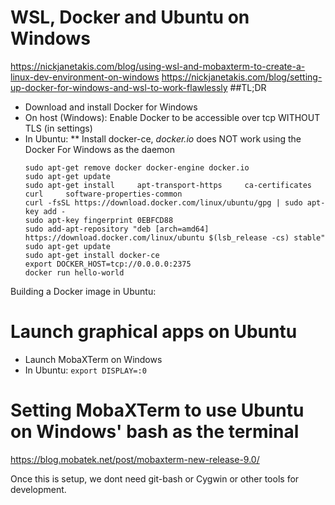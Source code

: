 # WSL, Docker and Ubuntu on Windows
https://nickjanetakis.com/blog/using-wsl-and-mobaxterm-to-create-a-linux-dev-environment-on-windows
https://nickjanetakis.com/blog/setting-up-docker-for-windows-and-wsl-to-work-flawlessly
##TL;DR
* Download and install Docker for Windows
* On host (Windows): Enable Docker to be accessible over tcp WITHOUT TLS (in settings)
* In Ubuntu:
** Install docker-ce, *docker.io* does NOT work using the Docker For Windows as the daemon
   ```
   sudo apt-get remove docker docker-engine docker.io
   sudo apt-get update
   sudo apt-get install     apt-transport-https     ca-certificates     curl     software-properties-common
   curl -fsSL https://download.docker.com/linux/ubuntu/gpg | sudo apt-key add -
   sudo apt-key fingerprint 0EBFCD88
   sudo add-apt-repository "deb [arch=amd64] https://download.docker.com/linux/ubuntu $(lsb_release -cs) stable"
   sudo apt-get update
   sudo apt-get install docker-ce
   export DOCKER_HOST=tcp://0.0.0.0:2375
   docker run hello-world
   ```
Building a Docker image in Ubuntu:

# Launch graphical apps on Ubuntu
* Launch MobaXTerm on Windows
* In Ubuntu: `export DISPLAY=:0`

# Setting MobaXTerm to use Ubuntu on Windows' bash as the terminal
https://blog.mobatek.net/post/mobaxterm-new-release-9.0/

Once this is setup, we dont need git-bash or Cygwin or other tools for development.
